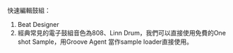 快速編輯鼓組：

1. Beat Designer
2. 經典常見的電子鼓組音色為808、Linn Drum，我們可以直接使用免費的One shot Sample，用Groove Agent 當作sample loader直接使用。